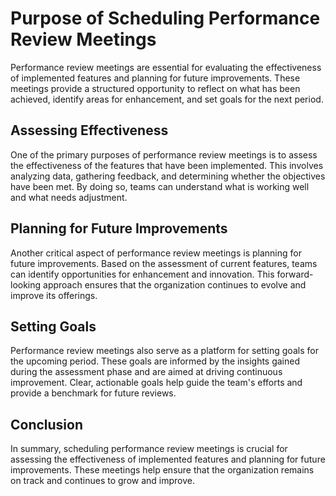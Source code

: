 # Purpose of Scheduling Performance Review Meetings

Performance review meetings are essential for evaluating the effectiveness of implemented features and planning for future improvements. These meetings provide a structured opportunity to reflect on what has been achieved, identify areas for enhancement, and set goals for the next period.

## Assessing Effectiveness

One of the primary purposes of performance review meetings is to assess the effectiveness of the features that have been implemented. This involves analyzing data, gathering feedback, and determining whether the objectives have been met. By doing so, teams can understand what is working well and what needs adjustment.

## Planning for Future Improvements

Another critical aspect of performance review meetings is planning for future improvements. Based on the assessment of current features, teams can identify opportunities for enhancement and innovation. This forward-looking approach ensures that the organization continues to evolve and improve its offerings.

## Setting Goals

Performance review meetings also serve as a platform for setting goals for the upcoming period. These goals are informed by the insights gained during the assessment phase and are aimed at driving continuous improvement. Clear, actionable goals help guide the team's efforts and provide a benchmark for future reviews.

## Conclusion

In summary, scheduling performance review meetings is crucial for assessing the effectiveness of implemented features and planning for future improvements. These meetings help ensure that the organization remains on track and continues to grow and improve.